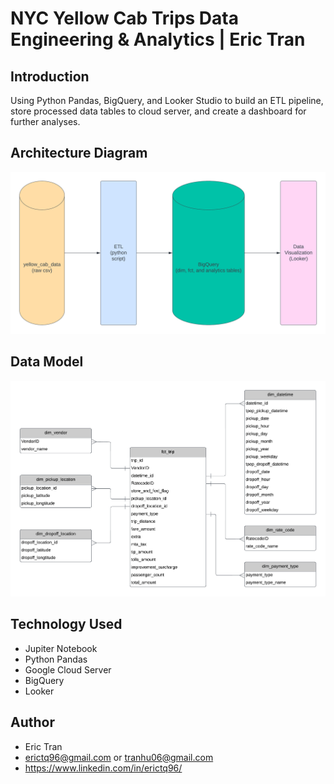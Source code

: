 # NYC Yellow Cab Trips Data Engineering & Analytics | Eric Tran
## Introduction
Using Python Pandas, BigQuery, and Looker Studio to build an ETL pipeline, store processed data tables to cloud server, and create a dashboard for further analyses.
## Architecture Diagram
<img src="architech diagram updated.png">

## Data Model
<img src="data_model.png">

## Technology Used
* Jupiter Notebook
* Python Pandas
* Google Cloud Server
* BigQuery
* Looker

## Author
* Eric Tran
* erictq96@gmail.com or tranhu06@gmail.com
* https://www.linkedin.com/in/erictq96/
